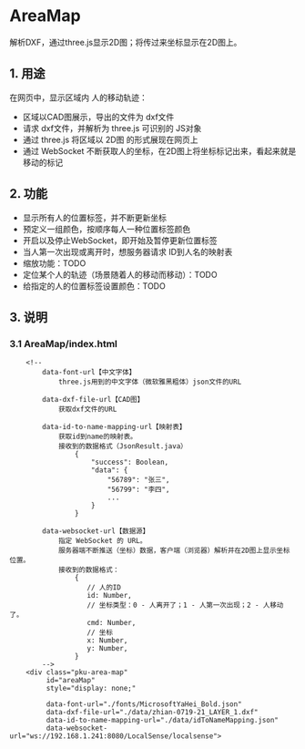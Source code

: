 # AreaMap

解析DXF，通过three.js显示2D图；将传过来坐标显示在2D图上。

## 1. 用途

在网页中，显示区域内 人的移动轨迹：

 * 区域以CAD图展示，导出的文件为 dxf文件
 * 请求 dxf文件，并解析为 three.js 可识别的 JS对象
 * 通过 three.js 将区域以 2D图 的形式展现在网页上
 * 通过 WebSocket 不断获取人的坐标，在2D图上将坐标标记出来，看起来就是移动的标记

## 2. 功能

 * 显示所有人的位置标签，并不断更新坐标
 * 预定义一组颜色，按顺序每人一种位置标签颜色
 * 开启以及停止WebSocket，即开始及暂停更新位置标签
 * 当人第一次出现或离开时，想服务器请求 ID到人名的映射表
 * 缩放功能：TODO
 * 定位某个人的轨迹（场景随着人的移动而移动）：TODO
 * 给指定的人的位置标签设置颜色：TODO

## 3. 说明

### 3.1 AreaMap/index.html


```
    <!--
        data-font-url【中文字体】
            three.js用到的中文字体（微软雅黑粗体）json文件的URL
    
        data-dxf-file-url【CAD图】
            获取dxf文件的URL
    
        data-id-to-name-mapping-url【映射表】
            获取id到name的映射表。
            接收到的数据格式（JsonResult.java）
                {
                    "success": Boolean,
                    "data": {
                        "56789": "张三",
                        "56799": "李四",
                        ...
                    }
                }
    
        data-websocket-url【数据源】
            指定 WebSocket 的 URL。
            服务器端不断推送（坐标）数据，客户端（浏览器）解析并在2D图上显示坐标位置。
            接收到的数据格式：
                {
                   // 人的ID
                   id: Number,
                   // 坐标类型：0 - 人离开了；1 - 人第一次出现；2 - 人移动了。
                   cmd: Number,
                   // 坐标
                   x: Number,
                   y: Number,
                }
        -->
    <div class="pku-area-map"
         id="areaMap"
         style="display: none;"

         data-font-url="./fonts/MicrosoftYaHei_Bold.json"
         data-dxf-file-url="./data/zhian-0719-21_LAYER_1.dxf"
         data-id-to-name-mapping-url="./data/idToNameMapping.json"
         data-websocket-url="ws://192.168.1.241:8080/LocalSense/localsense">
```

